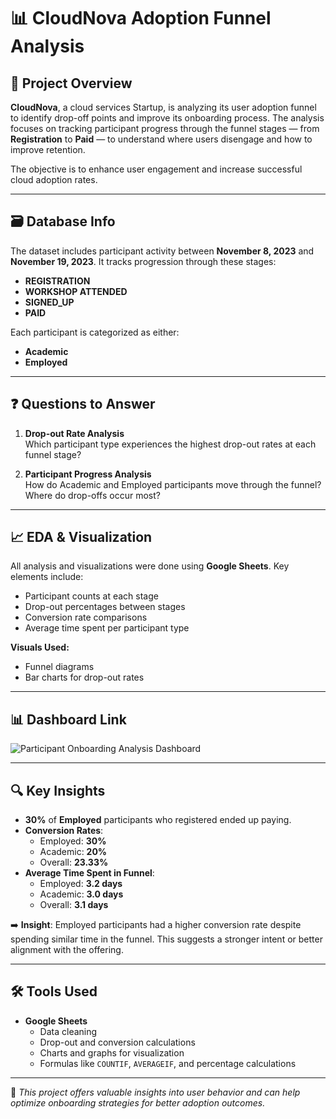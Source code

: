 # 📊 CloudNova Adoption Funnel Analysis

## 🧩 Project Overview
**CloudNova**, a cloud services Startup, is analyzing its user adoption funnel to identify drop-off points and improve its onboarding process. The analysis focuses on tracking participant progress through the funnel stages — from **Registration** to **Paid** — to understand where users disengage and how to improve retention.

The objective is to enhance user engagement and increase successful cloud adoption rates.

---

## 🗃️ Database Info
The dataset includes participant activity between **November 8, 2023** and **November 19, 2023**. It tracks progression through these stages:

- **REGISTRATION**
- **WORKSHOP ATTENDED**
- **SIGNED_UP**
- **PAID**

Each participant is categorized as either:
- **Academic**
- **Employed**

---

## ❓ Questions to Answer

1. **Drop-out Rate Analysis**  
   Which participant type experiences the highest drop-out rates at each funnel stage?

2. **Participant Progress Analysis**  
   How do Academic and Employed participants move through the funnel? Where do drop-offs occur most?

---

## 📈 EDA & Visualization
All analysis and visualizations were done using **Google Sheets**. Key elements include:

- Participant counts at each stage
- Drop-out percentages between stages
- Conversion rate comparisons
- Average time spent per participant type

**Visuals Used:**
- Funnel diagrams
- Bar charts for drop-out rates


---

## 📊 Dashboard Link
![Participant Onboarding Analysis Dashboard]( (https://github.com/rashi12121/CloudNova-Adoption-Funnel-Analysis/blob/main/Screenshot%202025-04-17%20225418.png))


---

## 🔍 Key Insights

- **30%** of **Employed** participants who registered ended up paying.
- **Conversion Rates**:
  - Employed: **30%**
  - Academic: **20%**
  - Overall: **23.33%**
- **Average Time Spent in Funnel**:
  - Employed: **3.2 days**
  - Academic: **3.0 days**
  - Overall: **3.1 days**

➡️ **Insight**: Employed participants had a higher conversion rate despite spending similar time in the funnel. This suggests a stronger intent or better alignment with the offering.

---

## 🛠️ Tools Used

- **Google Sheets**
  - Data cleaning
  - Drop-out and conversion calculations
  - Charts and graphs for visualization
  - Formulas like `COUNTIF`, `AVERAGEIF`, and percentage calculations

---

📌 *This project offers valuable insights into user behavior and can help optimize onboarding strategies for better adoption outcomes.*
